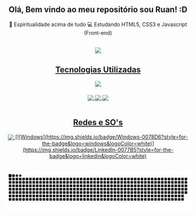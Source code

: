 <h2 align="center">Olá, Bem vindo ao  meu repositório sou Ruan! :D</h2>

<p align="center">
  🙏 Espiritualidade acima de tudo
  💻 Estudando HTML5, CSS3 e Javascript (Front-end)
</p>

<br>

<div align="center">
  <a href="https://github.com/RSG27">
  <img height="180em" src="https://github-readme-stats.vercel.app/api?username=RSG27&show_icons=true&theme=shades-of-purple&include_all_commits=true&count_private=true"/>
</div>
  
<h2 align="center">Tecnologias Utilizadas</h2>
  
<div align="center">
  <img height="180em" src="https://github-readme-stats.vercel.app/api/top-langs/?username=RSG27&layout=compact&langs_count=6&theme=shades-of-purple"/>
  <br><br>
  <img  align="center" src="https://img.shields.io/badge/HTML5-E34F26?style=for-the-badge&logo=html5&logoColor=white"/>
  <img  align="center" src="https://img.shields.io/badge/CSS3-1572B6?style=for-the-badge&logo=css3&logoColor=white"/>
  <img  align="center" src="https://img.shields.io/badge/JavaScript-F7DF1E?style=for-the-badge&logo=javascript&logoColor=black"/>
</div>
  
<br>

<h2 align="center">Redes e SO's</h2>

<div align="center">
  <img  align="center" src="(https://img.shields.io/badge/LinkedIn-0077B5?style=for-the-badge&logo=linkedin&logoColor=white)](https://www.linkedin.com/in/ruan-silva-gaspar-a13a89226/)" />
  [![Windows](https://img.shields.io/badge/Windows-0078D6?style=for-the-badge&logo=windows&logoColor=white)](https://img.shields.io/badge/LinkedIn-0077B5?style=for-the-    badge&logo=linkedin&logoColor=white)
</div>
  
<br>
  
![Snake animation](https://github.com/RSG27/RSG27/blob/output/github-contribution-grid-snake.svg)
